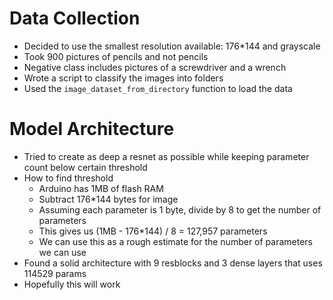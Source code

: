 # Data Collection
- Decided to use the smallest resolution available: 176*144 and grayscale
- Took 900 pictures of pencils and not pencils
- Negative class includes pictures of a screwdriver and a wrench
- Wrote a script to classify the images into folders
- Used the `image_dataset_from_directory` function to load the data

# Model Architecture
- Tried to create as deep a resnet as possible while keeping parameter count below certain threshold
- How to find threshold
    - Arduino has 1MB of flash RAM
    - Subtract 176*144 bytes for image
    - Assuming each parameter is 1 byte, divide by 8 to get the number of parameters
    - This gives us (1MB - 176*144) / 8 = 127,957 parameters
    - We can use this as a rough estimate for the number of parameters we can use
- Found a solid architecture with 9 resblocks and 3 dense layers that uses 114529 params
- Hopefully this will work